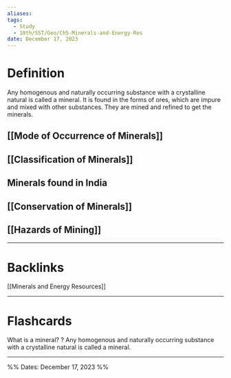 ```yaml
---
aliases: 
tags:
  - Study
  - 10th/SST/Geo/Ch5-Minerals-and-Energy-Res
date: December 17, 2023
---
```

# Definition
Any homogenous and naturally occurring substance with a crystalline natural is called a mineral. It is found in the forms of ores, which are impure and mixed with other substances. They are mined and refined to get the minerals.
## [[Mode of Occurrence of Minerals]]
## [[Classification of Minerals]]
## Minerals found in India
## [[Conservation of Minerals]]
## [[Hazards of Mining]]

---
# Backlinks
[[Minerals and Energy Resources]]

---
# Flashcards

What is a mineral?
?
Any homogenous and naturally occurring substance with a crystalline natural is called a mineral.
<!--SR:!2024-03-09,52,260-->

---

%%
Dates: December 17, 2023
%%